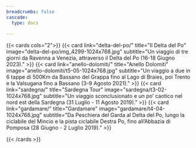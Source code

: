 ```yaml
---
breadcrumbs: false
cascade:
  type: docs
  
---
```

{{< cards cols="2">}}
  {{< card link="delta-del-po/" title="Il Delta del Po" image="delta-del-po/img_4299-1024x768.jpg" subtitle="Un viaggio di tre giorni da Ravenna a Venezia, attraverso il Delta del Po (16-18 Giugno 2023)." >}}
  {{< card link="anello-dolomiti/" title="Anello Dolomiti" image="anello-dolomiti/t5-05-1024x768.jpg" subtitle="Un viaggio a due in 6 tappe di 500Km da Bassano del Grappa fino al Lago di Braies, poi Trento e la Valsugana fino a Bassano (3-9 Agosto 2021)." >}}
  {{< card link="sardegna/" title="Sardegna Tour" image="sardegna/t3-02-1024x768.jpg" subtitle="Un viaggio sconclusionato e un po’ caotico nel nord est della Sardegna (31 Luglio - 11 Agosto 2019)." >}}
  {{< card link="gardamare/" title="Gardamare" image="gardamare/t4-04-1024x768.jpg" subtitle="Da Peschiera del Garda al Delta del Po, lungo la ciclabile del Mincio e la pista ciclabile Destra Po, fino all’Abbazia di Pomposa (28 Giugno - 2 Luglio 2019)." >}}
  
{{< /cards >}}